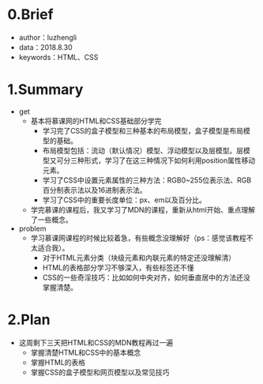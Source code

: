 # 0.Brief

- author：luzhengli
- data：2018.8.30
- keywords：HTML、CSS

# 1.Summary

- get
  - 基本将慕课网的HTML和CSS基础部分学完
    - 学习完了CSS的盒子模型和三种基本的布局模型，盒子模型是布局模型的基础。
    - 布局模型包括：流动（默认情况）模型、浮动模型以及层模型。层模型又可分三种形式，学习了在这三种情况下如何利用position属性移动元素。
    - 学习了CSS中设置元素属性的三种方法：RGB0~255位表示法、RGB百分制表示法以及16进制表示法。
    - 学习了CSS中的重要长度单位：px、em以及百分比。
  - 学完慕课的课程后，我又学习了MDN的课程，重新从html开始、重点理解了一些概念。
- problem
  - 学习慕课网课程的时候比较着急，有些概念没理解好（ps：感觉该教程不太适合我）。
    - 对于HTML元素分类（块级元素和内联元素的特定还没理解清）
    - HTML的表格部分学习不够深入，有些标签还不懂
    - CSS的一些奇淫技巧：比如如何中央对齐，如何垂直居中的方法还没掌握清楚。



# 2.Plan

- 这周剩下三天把HTML和CSS的MDN教程再过一遍
  - 掌握清楚HTML和CSS中的基本概念
  - 掌握HTML的表格
  - 掌握CSS的盒子模型和网页模型以及常见技巧


